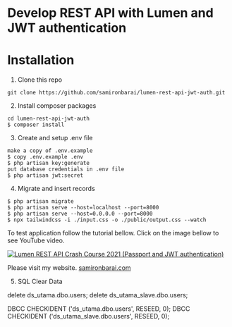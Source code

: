 # Develop REST API with Lumen and JWT authentication

# Installation

1. Clone this repo

```
git clone https://github.com/samironbarai/lumen-rest-api-jwt-auth.git
```

2. Install composer packages

```
cd lumen-rest-api-jwt-auth
$ composer install
```

3. Create and setup .env file

```
make a copy of .env.example
$ copy .env.example .env
$ php artisan key:generate
put database credentials in .env file
$ php artisan jwt:secret
```

4. Migrate and insert records

```
$ php artisan migrate
$ php artisan serve --host=localhost --port=8000
$ php artisan serve --host=0.0.0.0 --port=8000
$ npx tailwindcss -i ./input.css -o ./public/output.css --watch
```

To test application follow the tutorial bellow.
Click on the image bellow to see YouTube video.

[![Lumen REST API Crash Course 2021 (Passport and JWT authentication)](https://img.youtube.com/vi/qG0djDRXV_g/0.jpg)](https://www.youtube.com/watch?v=qG0djDRXV_g)

Please visit my website.
[samironbarai.com](https://samironbarai.com/)

5. SQL Clear Data

delete ds_utama.dbo.users;
delete ds_utama_slave.dbo.users;

DBCC CHECKIDENT ('ds_utama.dbo.users', RESEED, 0);
DBCC CHECKIDENT ('ds_utama_slave.dbo.users', RESEED, 0);
